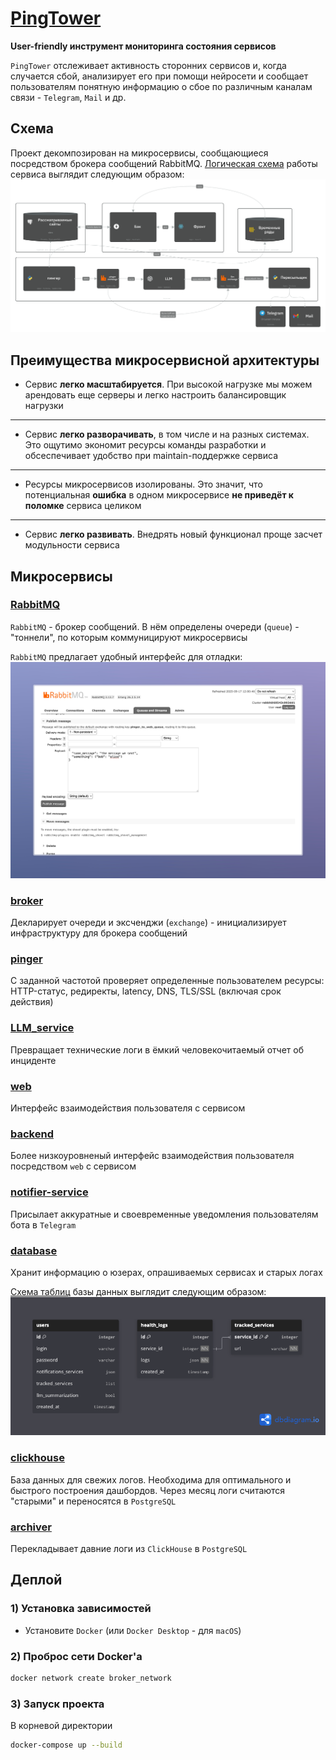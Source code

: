 # [PingTower](siada.ru)
**User-friendly инструмент мониторинга состояния сервисов**

`PingTower` отслеживает активность сторонних сервисов и, когда случается сбой, анализирует его при помощи нейросети и сообщает пользователям понятную информацию о сбое по различным каналам связи - `Telegram`, `Mail` и др.

## Схема
Проект декомпозирован на микросервисы, сообщающиеся посредством брокера сообщений RabbitMQ. [Логическая схема](https://s.icepanel.io/34N6PW8TrEZsle/Mpsl/landscape/diagrams/viewer?diagram=8q6WHcjX1g&model=GH1iRRA7xV&overlay_tab=technology&x1=-411.3&x2=2242.1&y1=-371.1&y2=1385.7) работы сервиса выглядит следующим образом:
![service_schema.png](readme_src/service_schema.png)


## Преимущества микросервисной архитектуры
- Cервис **легко масштабируется**. При высокой нагрузке мы можем арендовать еще серверы и легко настроить балансировщик нагрузки
---
- Сервис **легко разворачивать**, в том числе и на разных системах. Это ощутимо экономит ресурсы команды разработки и обсеспечивает удобство при maintain-поддержке сервиса
---
- Ресурсы микросервисов изолированы. Это значит, что потенциальная **ошибка** в одном микросервисе **не приведёт к поломке** сервиса целиком
---
- Сервис **легко развивать**. Внедрять новый функционал проще засчет модульности сервиса



## Микросервисы

### [RabbitMQ](compose.yml)
`RabbitMQ` - брокер сообщений. В нём определены очереди (`queue`) - "тоннели", по которым коммуницируют микросервисы

`RabbitMQ` предлагает удобный интерфейс для отладки: ![img.png](readme_src/rabbitmq_admin_panel.png)

### [broker](broker)
Декларирует очереди и эксченджи (`exchange`) - инициализирует инфраструктуру для брокера сообщений

### [pinger](pinger)
С заданной частотой проверяет определенные пользователем ресурсы: HTTP-статус, редиректы, latency, DNS, TLS/SSL (включая срок действия)

### [LLM_service](LLM_service)
Превращает технические логи в ёмкий человекочитаемый отчет об инциденте

### [web](web)
Интерфейс взаимодействия пользователя с сервисом

### [backend](backend)
Более низкоуровненый интерфейс взаимодействия пользователя посредством `web` с сервисом

### [notifier-service](notifier-service)
Присылает аккуратные и своевременные уведомления пользователям бота в `Telegram`

### [database](database)
Хранит информацию о юзерах, опрашиваемых сервисах и старых логах

[Cхема таблиц](https://dbdiagram.io/d/68cb424c5779bb7265f9f2aa) базы данных выглядит следующим образом:
![database_schema.png](readme_src/database_schema.png)

### [clickhouse](clickhouse)
База данных для свежих логов. Необходима для оптимального и быстрого построения дашбордов. Через месяц логи считаются "старыми" и переносятся в `PostgreSQL`

### [archiver](archiver)
Перекладывает давние логи из `ClickHouse` в `PostgreSQL`

## Деплой
### 1) Установка зависимостей

- Установите `Docker` (или `Docker Desktop` - для `macOS`)


### 2) **Проброс сети Docker'а**
   
 ```bash
 docker network create broker_network
 ```

### 3) **Запуск проекта**

 В корневой директории

```bash
docker-compose up --build
 ```
